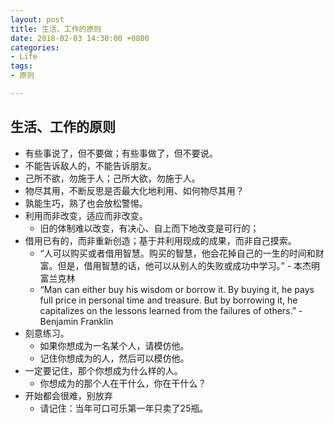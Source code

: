 ```yaml
---
layout: post
title: 生活、工作的原则
date: 2018-02-03 14:30:00 +0800
categories:
- Life
tags:
- 原则

---
```



## 生活、工作的原则

- 有些事说了，但不要做；有些事做了，但不要说。
- 不能告诉敌人的，不能告诉朋友。
- 己所不欲，勿施于人；己所大欲，勿施于人。
- 物尽其用，不断反思是否最大化地利用、如何物尽其用？
- 孰能生巧，熟了也会放松警惕。
- 利用而非改变，适应而非改变。
	- 旧的体制难以改变，有决心、自上而下地改变是可行的；
- 借用已有的，而非重新创造；基于并利用现成的成果，而非自己摸索。
	- “人可以购买或者借用智慧。购买的智慧，他会花掉自己的一生的时间和财富。但是，借用智慧的话，他可以从别人的失败或成功中学习。” - 本杰明 富兰克林
	- “Man can either buy his wisdom or borrow it. By buying it, he pays full price in personal time and treasure. But by borrowing it, he capitalizes on the lessons learned from the failures of others.” - Benjamin Franklin
- 刻意练习。
	- 如果你想成为一名某个人，请模仿他。
	- 记住你想成为的人，然后可以模仿他。
- 一定要记住，那个你想成为什么样的人。
	- 你想成为的那个人在干什么，你在干什么？
- 开始都会很难，别放弃
	- 请记住：当年可口可乐第一年只卖了25瓶。



